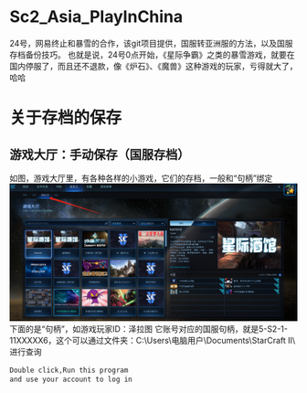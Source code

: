 # Sc2_Asia_PlayInChina
24号，网易终止和暴雪的合作，该git项目提供，国服转亚洲服的方法，以及国服存档备份技巧。
也就是说，24号0点开始，《星际争霸》之类的暴雪游戏，就要在国内停服了，而且还不退款，像《炉石》、《魔兽》这种游戏的玩家，亏得就大了，哈哈



# 关于存档的保存
## 游戏大厅：手动保存（国服存档）
如图，游戏大厅里，有各种各样的小游戏，它们的存档，一般和“句柄”绑定
![image](https://github.com/jhhua/Sc2_Asia_PlayInChina/blob/main/image/213925782-8f9ae737-50df-405e-ac0d-f90bc255b442.png?raw=true)
下面的是“句柄”，如游戏玩家ID：泽拉图
它账号对应的国服句柄，就是5-S2-1-11XXXXX6，这个可以通过文件夹：C:\Users\电脑用户\Documents\StarCraft II\ 进行查询



 ```
Double click,Run this program
and use your account to log in
 ```
